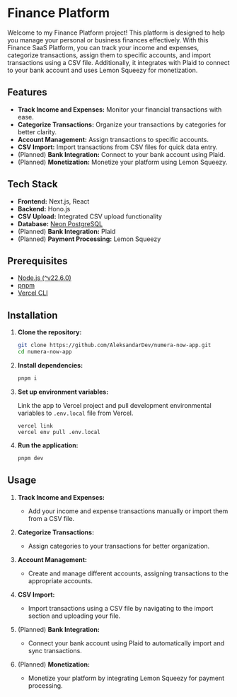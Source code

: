 # Finance Platform

Welcome to my Finance Platform project! This platform is designed to help you manage your personal or business finances effectively. With this Finance SaaS Platform, you can track your income and expenses, categorize transactions, assign them to specific accounts, and import transactions using a CSV file. Additionally, it integrates with Plaid to connect to your bank account and uses Lemon Squeezy for monetization.

## Features

- **Track Income and Expenses:** Monitor your financial transactions with ease.
- **Categorize Transactions:** Organize your transactions by categories for better clarity.
- **Account Management:** Assign transactions to specific accounts.
- **CSV Import:** Import transactions from CSV files for quick data entry.
- (Planned) **Bank Integration:** Connect to your bank account using Plaid.
- (Planned) **Monetization:** Monetize your platform using Lemon Squeezy.

## Tech Stack

- **Frontend:** Next.js, React
- **Backend:** Hono.js
- **CSV Upload:** Integrated CSV upload functionality
- **Database:** [Neon PostgreSQL](https://neon.tech)
- (Planned) **Bank Integration:** Plaid
- (Planned) **Payment Processing:** Lemon Squeezy

## Prerequisites

- [Node.js (^v22.6.0)](https://nodejs.org/en)
- [pnpm](https://pnpm.io/installation)
- [Vercel CLI](https://vercel.com/docs/cli)

## Installation

1. **Clone the repository:**

   ```bash
   git clone https://github.com/AleksandarDev/numera-now-app.git
   cd numera-now-app
   ```

2. **Install dependencies:**

   ```bash
   pnpm i
   ```

3. **Set up environment variables:**

   Link the app to Vercel project and pull development environmental variables to `.env.local` file from Vercel.

   ```env
   vercel link
   vercel env pull .env.local
   ```

4. **Run the application:**

   ```bash
   pnpm dev
   ```

## Usage

1. **Track Income and Expenses:**

   - Add your income and expense transactions manually or import them from a CSV file.

2. **Categorize Transactions:**

   - Assign categories to your transactions for better organization.

3. **Account Management:**

   - Create and manage different accounts, assigning transactions to the appropriate accounts.

4. **CSV Import:**

   - Import transactions using a CSV file by navigating to the import section and uploading your file.

5. (Planned) **Bank Integration:**

   - Connect your bank account using Plaid to automatically import and sync transactions.

6. (Planned) **Monetization:**
   - Monetize your platform by integrating Lemon Squeezy for payment processing.
